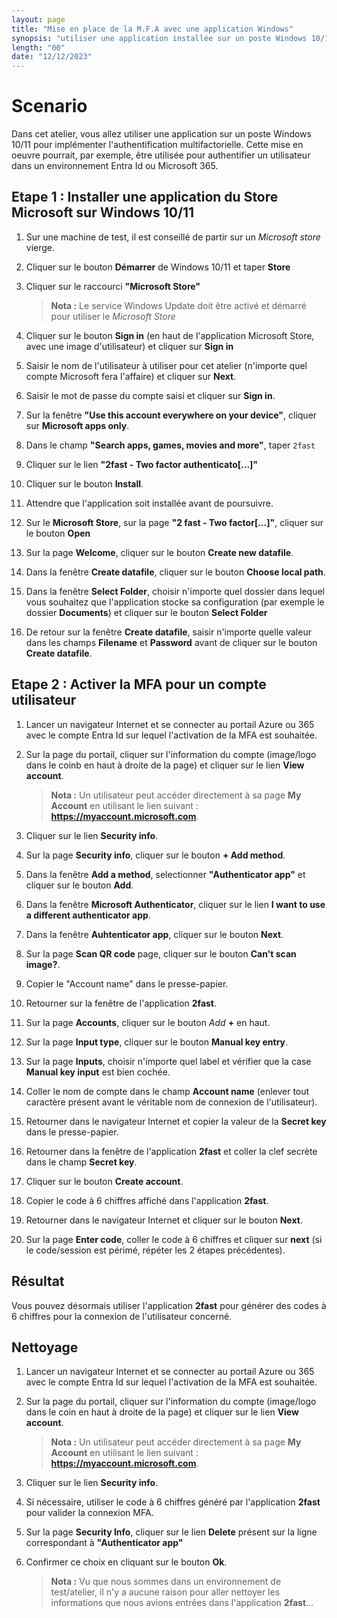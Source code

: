 ```yaml
---
layout: page
title: "Mise en place de la M.F.A avec une application Windows"
synopsis: "utiliser une application installée sur un poste Windows 10/11 pour réaliser l'authentification multifactorielle (MFA) d'un utilisateur m365 ou Entra Id."
length: "00"
date: "12/12/2023"
---
```

# Scenario
Dans cet atelier, vous allez utiliser une application sur un poste Windows 10/11 pour implémenter l'authentification multifactorielle. Cette mise en oeuvre pourrait, par exemple, être utilisée pour authentifier un utilisateur dans un environnement Entra Id ou Microsoft 365.

## Etape 1 : Installer une application du Store Microsoft sur Windows 10/11
1. Sur une machine de test, il est conseillé de partir sur un *Microsoft store* vierge.
1. Cliquer sur le bouton **Démarrer** de Windows 10/11 et taper **Store**
1. Cliquer sur le raccourci **"Microsoft Store"**   
    >**Nota :** Le service Windows Update doit être activé et démarré pour utiliser le *Microsoft Store*  

1. Cliquer sur le bouton **Sign in** (en haut de l'application Microsoft Store, avec une image d'utilisateur) et cliquer sur **Sign in**
1. Saisir le nom de l'utilisateur à utiliser pour cet atelier (n'importe quel compte Microsoft fera l'affaire) et cliquer sur **Next**.
1. Saisir le mot de passe du compte saisi et cliquer sur **Sign in**.
1. Sur la fenêtre **"Use this account everywhere on your device"**, cliquer sur **Microsoft apps only**.
1. Dans le champ **"Search apps, games, movies and more"**, taper ```2fast```
1. Cliquer sur le lien **"2fast - Two factor authenticato[...]"**
1. Cliquer sur le bouton **Install**.
1. Attendre que l'application soit installée avant de poursuivre.
1. Sur le **Microsoft Store**, sur la page **"2 fast - Two factor[...]"**, cliquer sur le bouton **Open**
1. Sur la page **Welcome**, cliquer sur le bouton **Create new datafile**.
1. Dans la fenêtre **Create datafile**, cliquer sur le bouton **Choose local path**.
1. Dans la fenêtre **Select Folder**, choisir n'importe quel dossier dans lequel vous souhaitez que l'application stocke sa configuration (par exemple le dossier **Documents**) et cliquer sur le bouton **Select Folder**
1. De retour sur la fenêtre **Create datafile**, saisir n'importe quelle valeur dans les champs **Filename** et **Password** avant de cliquer sur le bouton **Create datafile**.

## Etape 2 : Activer la MFA pour un compte utilisateur
1. Lancer un navigateur Internet et se connecter au portail Azure ou 365 avec le compte Entra Id sur lequel l'activation de la MFA est souhaitée.
1. Sur la page du portail, cliquer sur l'information du compte (image/logo dans le coinb en haut à droite de la page) et cliquer sur le lien **View account**.
    >**Nota :** Un utilisateur peut accéder directement à sa page **My Account** en utilisant le lien suivant : **https://myaccount.microsoft.com**.  

1. Cliquer sur le lien **Security info**.
1. Sur la page **Security info**, cliquer sur le bouton **+ Add method**.
1. Dans la fenêtre **Add a method**, selectionner **"Authenticator app"** et cliquer sur le bouton **Add**.
1. Dans la fenêtre **Microsoft Authenticator**, cliquer sur le lien **I want to use a different authenticator app**.
1. Dans la fenêtre **Auhtenticator app**, cliquer sur le bouton **Next**.
1. Sur la page **Scan QR code** page, cliquer sur le bouton **Can't scan image?**.
1. Copier le "Account name" dans le presse-papier.
1. Retourner sur la fenêtre de l'application **2fast**.
1. Sur la page **Accounts**, cliquer sur le bouton *Add* **+** en haut.
1. Sur la page **Input type**, cliquer sur le bouton **Manual key entry**.
1. Sur la page **Inputs**, choisir n'importe quel label et vérifier que la case **Manual key input** est bien cochée.
1. Coller le nom de compte dans le champ **Account name** (enlever tout caractère présent avant le véritable nom de connexion de l'utilisateur).
1. Retourner dans le navigateur Internet et copier la valeur de la **Secret key** dans le presse-papier.
1. Retourner dans la fenêtre de l'application **2fast** et coller la clef secrète dans le champ **Secret key**.
1. Cliquer sur le bouton **Create account**.
1. Copier le code à 6 chiffres affiché dans l'application **2fast**.
1. Retourner dans le navigateur Internet et cliquer sur le bouton **Next**.
1. Sur la page **Enter code**, coller le code à 6 chiffres et cliquer sur **next** (si le code/session est périmé, répéter les 2 étapes précédentes).

## Résultat
Vous pouvez désormais utiliser l'application **2fast** pour générer des codes à 6 chiffres pour la connexion de l'utilisateur concerné.

## Nettoyage
1. Lancer un navigateur Internet et se connecter au portail Azure ou 365 avec le compte Entra Id sur lequel l'activation de la MFA est souhaitée.
1. Sur la page du portail, cliquer sur l'information du compte (image/logo dans le coin en haut à droite de la page) et cliquer sur le lien **View account**.
    >**Nota :** Un utilisateur peut accéder directement à sa page **My Account** en utilisant le lien suivant : **https://myaccount.microsoft.com**.  

1. Cliquer sur le lien **Security info**.
1. Si nécessaire, utiliser le code à 6 chiffres généré par l'application **2fast** pour valider la connexion MFA.
1. Sur la page **Security Info**, cliquer sur le lien **Delete** présent sur la ligne correspondant à **"Authenticator app"**
1. Confirmer ce choix en cliquant sur le bouton **Ok**.
    >**Nota :** Vu que nous sommes dans un environnement de test/atelier, il n'y a aucune raison pour aller nettoyer les informations que nous avions entrées dans l'application **2fast**...  